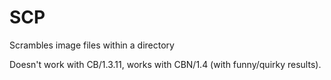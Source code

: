# SCP
 Scrambles image files within a directory

Doesn't work with CB/1.3.11, works with CBN/1.4 (with funny/quirky results).
